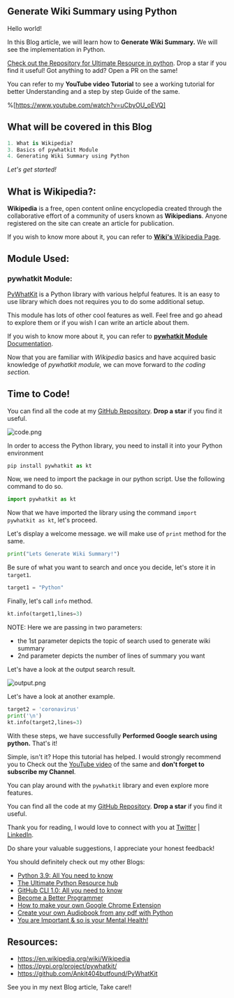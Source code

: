 ## Generate Wiki Summary using Python

Hello world!

In this Blog article, we will learn how to **Generate Wiki Summary.** We will see the implementation in Python.

[Check out the Repository for Ultimate Resource in python](https://github.com/ayushi7rawat/Ultimate-Python-Resource-Hub). Drop a star if you find it useful! Got anything to add? Open a PR on the same!

You can refer to my **YouTube video Tutorial** to see a working tutorial for better Understanding and a step by step Guide of the same. 

%[https://www.youtube.com/watch?v=uCbyOU_oEVQ]

## What will be covered in this Blog

```python
1. What is Wikipedia?
3. Basics of pywhatkit Module
4. Generating Wiki Summary using Python
```

*Let's get started!*

## What is **Wikipedia**?:

**Wikipedia** is a free, open content online encyclopedia created through the collaborative effort of a community of users known as **Wikipedians**. Anyone registered on the site can create an article for publication.

If you wish to know more about it, you can refer to [**Wiki's** Wikipedia Page](https://en.wikipedia.org/wiki/Wikipedia). 

## Module Used:

### pywhatkit Module:

[PyWhatKit](https://pypi.org/project/pywhatkit/) is a Python library with various helpful features. It is an easy to use library which does not requires you to do some additional setup. 

This module has lots of other cool features as well. Feel free and go ahead to explore them or if you wish I can write an article about them.

If you wish to know more about it, you can refer to [**pywhatkit Module** Documentation](https://github.com/Ankit404butfound/PyWhatKit). 

Now that you are familiar with *Wikipedia* basics and have acquired basic knowledge of *pywhatkit module,* we can move forward to *the coding section.*

## Time to Code!

You can find all the code at my [GitHub Repository](https://github.com/ayushi7rawat/Youtube-Projects/tree/master/Turn%20any%20image%20to%20ASCII). **Drop a star** if you find it useful.

![code.png](https://cdn.hashnode.com/res/hashnode/image/upload/v1609991939729/Gsr-anS7U.png)

In order to access the Python library, you need to install it into your Python environment

```python
pip install pywhatkit as kt
```

Now, we need to import the package in our python script. Use the following command to do so.

```python
import pywhatkit as kt
```

Now that we have imported the library using the command `import pywhatkit as kt`, let's proceed. 

Let's display a welcome message. we will make use of `print` method for the same.

```python
print("Lets Generate Wiki Summary!")
```

Be sure of what you want to search and once you decide, let's store it in `target1`.

```python
target1 = "Python"
```

Finally, let's call `info` method. 

```python
kt.info(target1,lines=3)
```

NOTE: Here we are passing in two parameters:

- the 1st parameter depicts the topic of search used to generate wiki summary
- 2nd parameter depicts the number of lines of summary you want

Let's have a look at the output search result.

![output.png](https://cdn.hashnode.com/res/hashnode/image/upload/v1609991953445/gzsryhAsA.png)

Let's have a look at another example.

```python
target2 = 'coronavirus'
print('\n')
kt.info(target2,lines=3)
```

With these steps, we have successfully **Performed Google search using python.** That's it! 

Simple, isn't it? Hope this tutorial has helped. I would strongly recommend you to Check out the [YouTube video](https://www.youtube.com/watch?v=ixB2YHGSiAQ) of the same and **don't forget to subscribe my Channel**.

You can play around with the `pywhatkit` library and even explore more features. 

You can find all the code at my [GitHub Repository](https://github.com/ayushi7rawat/Youtube-Projects/tree/master/Turn%20any%20image%20to%20ASCII). **Drop a star** if you find it useful.

Thank you for reading, I would love to connect with you at [Twitter](https://twitter.com/ayushi7rawat) | [LinkedIn](https://www.linkedin.com/in/ayushi7rawat/).

Do share your valuable suggestions, I appreciate your honest feedback!

You should definitely check out my other Blogs:

- [Python 3.9: All You need to know](https://ayushirawat.com/python-39-all-you-need-to-know)
- [The Ultimate Python Resource hub](https://ayushirawat.com/the-ultimate-python-resource-hub)
- [GitHub CLI 1.0: All you need to know](https://ayushirawat.com/github-cli-10-all-you-need-to-know)
- [Become a Better Programmer](https://ayushirawat.com/become-a-better-programmer)
- [How to make your own Google Chrome Extension](https://ayushirawat.com/how-to-make-your-own-google-chrome-extension-1)
- [Create your own Audiobook from any pdf with Python](https://ayushirawat.com/create-your-own-audiobook-from-any-pdf-with-python)
- [You are Important & so is your Mental Health!](https://ayushirawat.com/you-are-important-and-so-is-your-mental-health)

## Resources:

- https://en.wikipedia.org/wiki/Wikipedia
- https://pypi.org/project/pywhatkit/
- https://github.com/Ankit404butfound/PyWhatKit

See you in my next Blog article, Take care!!
